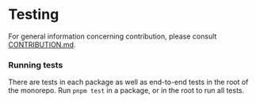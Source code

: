 # Testing

For general information concerning contribution, please consult [CONTRIBUTION.md](./CONTRIBUTING.md).

### Running tests

There are tests in each package as well as end-to-end tests in the root of the monorepo. Run `pnpm test` in a package, or in the root to run all tests.
